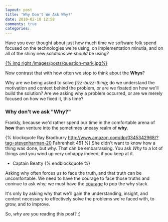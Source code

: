 ```yaml
---
layout: post
title: "Why Don't We Ask Why?"
date: 2010-02-18 12:58
comments: true
categories:
---
```

Have you ever thought about just how much time we software folk spend
focused on the technologies we're using, on implementation minutia,
and on all of the shiny new *solutions* we *should* be using?

[{% img right /images/posts/question-mark.jpg%}][1]

Now contrast that with how often we stop to think about the **Whys**?

Why are we being asked to solve *fizz-buzz-thing*; do we understand the
motivation and context behind the problem, or are we fixated on how
we'll build the solution? Are we asking why a problem occurred, or are
we merely focused on how we fixed it, this time?

### Why don't we ask "Why?"

Frankly, because we'd rather spend our time in the comfortable arena
of **how** than venture into the sometimes uneasy realm of **why**.

{% blockquote Ray Bradburry http://www.amazon.com/dp/0345342968/?tag=stevenharman-20 Fahrenheit 451 %}
She didn't want to know how a thing was done, but why. That can be
embarrassing. You ask *Why* to a lot of things and you wind up
very unhappy indeed, if you keep at it.
- Captain Beatty
{% endblockquote %}

<!-- more -->

Asking why often forces us to face the truth, and that truth can be
uncomfortable. We need to have the courage to face those truths and
coninue to ask why; we must have the [courage][2] to pop the why stack.

It's only by asking why that we'll gain the understanding, insight,
and context necessary to effectively solve the problems we're faced
with, to grow, and to improve.

So, *why* are you reading this post? :)

 [1]: http://www.flickr.com/photos/marcobellucci/3534516458/ "photo via: http://www.flickr.com/photos/marcobellucci/3534516458/"
 [2]: http://en.wikipedia.org/wiki/Extreme_Programming#Values "XP Values - Courage"

